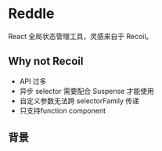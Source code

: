 # Reddle
React 全局状态管理工具，灵感来自于 Recoil。

## Why not Recoil

* API 过多
* 异步 selector 需要配合 Suspense 才能使用
* 自定义参数无法跨 selectorFamily 传递
* 只支持function component

## 背景

